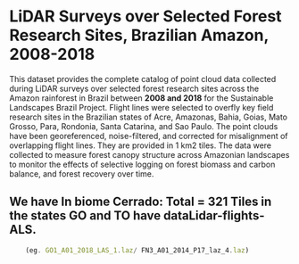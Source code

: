 # LiDAR Surveys over Selected Forest Research Sites, Brazilian Amazon, 2008-2018

This dataset provides the complete catalog of point cloud data collected during LiDAR
surveys over selected forest research sites across the Amazon rainforest in Brazil between 
**2008 and 2018** for the Sustainable Landscapes Brazil Project. Flight lines were selected
to overfly key field research sites in the Brazilian states of Acre, Amazonas, Bahia, Goias, 
Mato Grosso, Para, Rondonia, Santa Catarina, and Sao Paulo. The point clouds have been georeferenced,
noise-filtered, and corrected for misalignment of overlapping flight lines. They are provided in 1 km2 tiles.
The data were collected to measure forest canopy structure across Amazonian landscapes to monitor the effects
of selective logging on forest biomass and carbon balance, and forest recovery over time.

## We have  In biome Cerrado: Total = 321 Tiles in the  states GO and TO have dataLidar-flights-ALS. 

```javascript
    (eg. GO1_A01_2018_LAS_1.laz/ FN3_A01_2014_P17_laz_4.laz)
```

